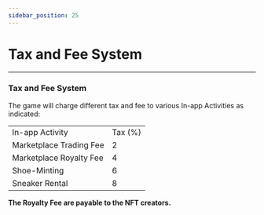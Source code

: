 ```yaml
---
sidebar_position: 25
---
```


# Tax and Fee System

***

### Tax and Fee System

The game will charge different tax and fee to various In-app Activities as indicated:

|                         |         |
| ----------------------- | ------- |
| In-app Activity         | Tax (%) |
| Marketplace Trading Fee | 2       |
| Marketplace Royalty Fee | 4       |
| Shoe-Minting            | 6       |
| Sneaker Rental          | 8       |

**The Royalty Fee are payable to the NFT creators.**